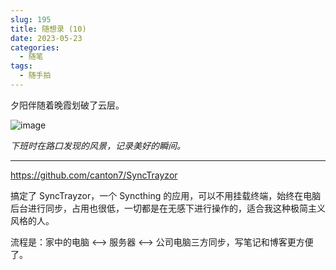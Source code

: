 ```yaml
---
slug: 195
title: 随想录 (10)
date: 2023-05-23
categories: 
  - 随笔
tags:
  - 随手拍
---
```


夕阳伴随着晚霞划破了云层。

![image](https://imgurl.zishu.me/images/old/2023/05/23/646ca5ba36e66.webp)

*下班时在路口发现的风景，记录美好的瞬间。*

---

https://github.com/canton7/SyncTrayzor

搞定了 SyncTrayzor，一个 Syncthing 的应用，可以不用挂载终端，始终在电脑后台进行同步，占用也很低，一切都是在无感下进行操作的，适合我这种极简主义风格的人。

流程是：家中的电脑 <--> 服务器 <--> 公司电脑三方同步，写笔记和博客更方便了。
